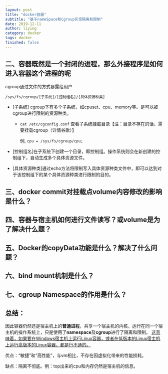 ```yaml
---
layout: post
title: "docker容器"
subtitle: "基于nameSpace和Cgroup实现隔离和限制"
date: 2019-12-11
author: liying
category: docker
tags: docker
finished: false
---
```


## 二、容器既然是一个封闭的进程，那么外接程序是如何进入容器这个进程的呢

cgroup通过文件的方式暴露给用户

`/sys/fs/cgroup/[子系统]/[控制组名]/[具体资源种类]` 

- [子系统] cgroup下有多个子系统，如cpuset、cpu、memory等。是可以被cgroup进行限制的资源种类。

  - `cat /etc/cgconfig.conf` 查看子系统挂载目录【注：目录不存在的话，需要挂载cgroup（详情谷歌）】

    例, `cpu = /sys/fs/cgroup/cpu;`

- [控制组名]在子系统下创建一个目录，即控制组。操作系统则会在新创建的控制组下，自动生成多个具体资源文件。

- [具体资源种类]通过echo方法将限制写入具体资源种类文件中，即可以达到对于该控制组下的某个具体资源种类进行限制的目的。

## 三、docker commit对挂载点volume内容修改的影响是什么？

## 四、容器与宿主机如何进行文件读写？或volume是为了解决什么题？

## 五、Docker的copyData功能是什么？解决了什么问题？

## 六、bind mount机制是什么？

## 七、cgroup Namespace的作用是什么？



## 总结：

因此容器仍然还是宿主机上的**普通进程**，共享一个宿主机的内核，运行在同一个宿主机的操作系统上，只是使用了**namespace**及**cgroup**进行了隔离和限制。
<u>这意味着，如果要在Windows宿主机上运行Linux容器，或者在低版本的Linux宿主机上运行高版本的Linux容器，都是行不通的。</u>

优点：“敏捷”和“高性能”，与vm相比，不存在因虚拟化带来的性能损耗。

缺点：隔离不彻底。例：top出来的cpu和内存仍然是宿主机的信息。